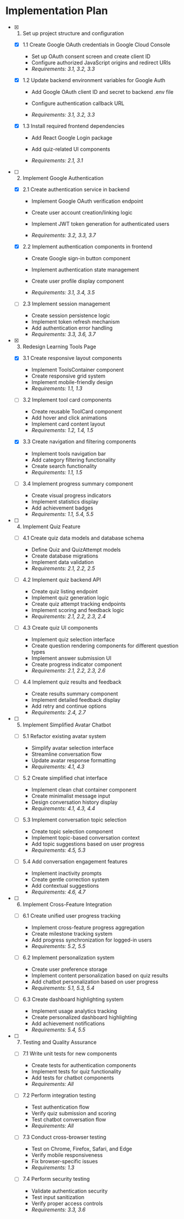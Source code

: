 # Implementation Plan

- [x] 1. Set up project structure and configuration


  - [x] 1.1 Create Google OAuth credentials in Google Cloud Console


    - Set up OAuth consent screen and create client ID
    - Configure authorized JavaScript origins and redirect URIs
    - _Requirements: 3.1, 3.2, 3.3_



  - [x] 1.2 Update backend environment variables for Google Auth



    - Add Google OAuth client ID and secret to backend .env file


    - Configure authentication callback URL


    - _Requirements: 3.1, 3.2, 3.3_






  - [x] 1.3 Install required frontend dependencies


    - Add React Google Login package
    - Add quiz-related UI components


    - _Requirements: 2.1, 3.1_

- [ ] 2. Implement Google Authentication
  - [x] 2.1 Create authentication service in backend


    - Implement Google OAuth verification endpoint
    - Create user account creation/linking logic

    - Implement JWT token generation for authenticated users


    - _Requirements: 3.2, 3.3, 3.7_

  - [x] 2.2 Implement authentication components in frontend


    - Create Google sign-in button component



    - Implement authentication state management
    - Create user profile display component
    - _Requirements: 3.1, 3.4, 3.5_



  - [ ] 2.3 Implement session management
    - Create session persistence logic
    - Implement token refresh mechanism
    - Add authentication error handling
    - _Requirements: 3.3, 3.6, 3.7_

- [x] 3. Redesign Learning Tools Page


  - [x] 3.1 Create responsive layout components

    - Implement ToolsContainer component
    - Create responsive grid system
    - Implement mobile-friendly design
    - _Requirements: 1.1, 1.3_


  - [ ] 3.2 Implement tool card components
    - Create reusable ToolCard component
    - Add hover and click animations
    - Implement card content layout
    - _Requirements: 1.2, 1.4, 1.5_

  - [x] 3.3 Create navigation and filtering components

    - Implement tools navigation bar
    - Add category filtering functionality
    - Create search functionality
    - _Requirements: 1.1, 1.5_



  - [ ] 3.4 Implement progress summary component
    - Create visual progress indicators
    - Implement statistics display
    - Add achievement badges
    - _Requirements: 1.1, 5.4, 5.5_

- [ ] 4. Implement Quiz Feature
  - [ ] 4.1 Create quiz data models and database schema
    - Define Quiz and QuizAttempt models
    - Create database migrations
    - Implement data validation
    - _Requirements: 2.1, 2.2, 2.5_

  - [ ] 4.2 Implement quiz backend API
    - Create quiz listing endpoint
    - Implement quiz generation logic
    - Create quiz attempt tracking endpoints
    - Implement scoring and feedback logic
    - _Requirements: 2.1, 2.2, 2.3, 2.4_

  - [ ] 4.3 Create quiz UI components
    - Implement quiz selection interface
    - Create question rendering components for different question types
    - Implement answer submission UI
    - Create progress indicator component
    - _Requirements: 2.1, 2.2, 2.3, 2.6_

  - [ ] 4.4 Implement quiz results and feedback
    - Create results summary component
    - Implement detailed feedback display
    - Add retry and continue options
    - _Requirements: 2.4, 2.7_

- [ ] 5. Implement Simplified Avatar Chatbot
  - [ ] 5.1 Refactor existing avatar system
    - Simplify avatar selection interface
    - Streamline conversation flow
    - Update avatar response formatting
    - _Requirements: 4.1, 4.3_

  - [ ] 5.2 Create simplified chat interface
    - Implement clean chat container component
    - Create minimalist message input
    - Design conversation history display
    - _Requirements: 4.1, 4.3, 4.4_

  - [ ] 5.3 Implement conversation topic selection
    - Create topic selection component
    - Implement topic-based conversation context
    - Add topic suggestions based on user progress
    - _Requirements: 4.5, 5.3_

  - [ ] 5.4 Add conversation engagement features
    - Implement inactivity prompts
    - Create gentle correction system
    - Add contextual suggestions
    - _Requirements: 4.6, 4.7_

- [ ] 6. Implement Cross-Feature Integration
  - [ ] 6.1 Create unified user progress tracking
    - Implement cross-feature progress aggregation
    - Create milestone tracking system
    - Add progress synchronization for logged-in users
    - _Requirements: 5.2, 5.5_

  - [ ] 6.2 Implement personalization system
    - Create user preference storage
    - Implement content personalization based on quiz results
    - Add chatbot personalization based on user progress
    - _Requirements: 5.1, 5.3, 5.4_

  - [ ] 6.3 Create dashboard highlighting system
    - Implement usage analytics tracking
    - Create personalized dashboard highlighting
    - Add achievement notifications
    - _Requirements: 5.4, 5.5_

- [ ] 7. Testing and Quality Assurance
  - [ ] 7.1 Write unit tests for new components
    - Create tests for authentication components
    - Implement tests for quiz functionality
    - Add tests for chatbot components
    - _Requirements: All_

  - [ ] 7.2 Perform integration testing
    - Test authentication flow
    - Verify quiz submission and scoring
    - Test chatbot conversation flow
    - _Requirements: All_

  - [ ] 7.3 Conduct cross-browser testing
    - Test on Chrome, Firefox, Safari, and Edge
    - Verify mobile responsiveness
    - Fix browser-specific issues
    - _Requirements: 1.3_

  - [ ] 7.4 Perform security testing
    - Validate authentication security
    - Test input sanitization
    - Verify proper access controls
    - _Requirements: 3.3, 3.6_
